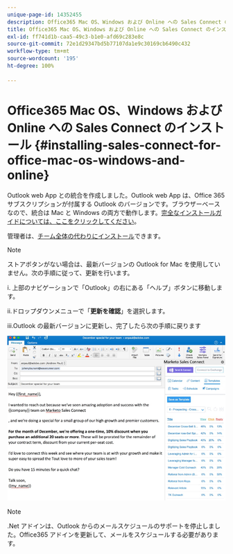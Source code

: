 ```yaml
---
unique-page-id: 14352455
description: Office365 Mac OS、Windows および Online への Sales Connect のインストール - Marketo ドキュメント - 製品ドキュメント
title: Office365 Mac OS、Windows および Online への Sales Connect のインストール
exl-id: ff741d1b-caa5-49c3-b1e0-afd69c283e8c
source-git-commit: 72e1d29347bd5b77107da1e9c30169cb6490c432
workflow-type: tm+mt
source-wordcount: '195'
ht-degree: 100%

---
```


# Office365 Mac OS、Windows および Online への Sales Connect のインストール {#installing-sales-connect-for-office-mac-os-windows-and-online}

Outlook web App との統合を作成しました。Outlook web App は、Office 365 サブスクリプションが付属する Outlook のバージョンです。ブラウザーベースなので、統合は Mac と Windows の両方で動作します。[完全なインストールガイドについては、ここをクリックしてください](https://s3.amazonaws.com/tout-user-store/outlook-mac/assets/install_tout_add-in_outlook_mac.pdf)。

管理者は、[チーム全体の代わりにインストール](https://docs.microsoft.com/ja-jp/office365/admin/manage/manage-deployment-of-add-ins?view=o365-worldwide)できます。

>[!NOTE]
>
>ストアボタンがない場合は、最新バージョンの Outlook for Mac を使用していません。次の手順に従って、更新を行います。
>
>i. 上部のナビゲーションで「Outlook」の右にある「ヘルプ」ボタンに移動します。
>
>ii.ドロップダウンメニューで「**更新を確認**」を選択します。
>
>iii.Outlook の最新バージョンに更新し、完了したら次の手順に戻ります

![](assets/one.png)

>[!NOTE]
>
>.Net アドインは、Outlook からのメールスケジュールのサポートを停止しました。Office365 アドインを更新して、メールをスケジュールする必要があります。
